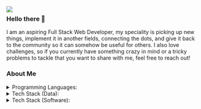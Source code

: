 <img align="left" src="https://github-readme-stats.vercel.app/api?username=panduwijaya&theme=dark&show_icons=true"> 

### Hello there 👋
I am an aspiring Full Stack Web Developer, my speciality is picking up new things, implement it in another fields, connecting the dots, and give it back to the community so it can somehow be useful for others. I also love challenges, so if you currently have something crazy in mind or a tricky problems to tackle that you want to share with me, feel free to reach out!
<br/>

### About Me
<details>
  <summary>Programming Languages:</summary>
  <br />
  <ul>
    <li>PHP</li>
    <li>Java</li>
    <li>Kotlin</li>
    <li>Javascript</li>
    <li>Golang</li>
  </ul>
</details>
<details>
  <summary>Tech Stack (Data):</summary>
  <br />
  <ul>
    <li>Tensorflow</li>
    <li>Pytorch</li>
    <li>Apache Spark</li>
    <li>OpenCV</li>
    <li>Relational Database (MySQL, SQLite)</li>
    <li>NoSQL (Firestore, MongoDB)</li>
  </ul>
</details>
<details>
  <summary>Tech Stack (Software):</summary>
  <br />
  <ul>
    <li>Laravel</li>
    <li>Firebase</li>
    <li>VueJS</li>
    <li>Node.js</li>
    <li>Express.js</li>
    <li>Adonis.js</li>
  </ul>
</details>
